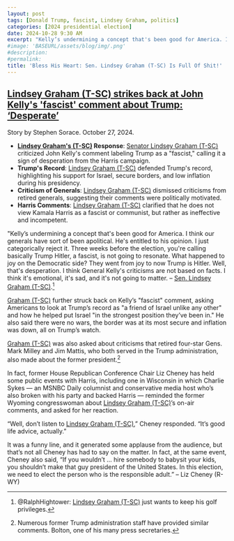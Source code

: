 ```yaml
---
layout: post
tags: [Donald Trump, fascist, Lindsey Graham, politics]
categories: [2024 presidential election]
date: 2024-10-28 9:30 AM
excerpt: "Kelly’s undermining a concept that's been good for America. I think our generals have sort of been apolitical. He's entitled to his opinion. I just categorically reject it. Three weeks before the election, you're calling basically Trump Hitler, a fascist, is not going to resonate. What happened to joy on the Democratic side? They went from joy to now Trump is Hitler. Well, that's desperation. I think General Kelly's criticisms are not based on facts. I think it's emotional, it's sad, and it's not going to matter. – Sen. Lindsey Graham (T-SC) just wants to keep his golf Privileges, @RalphHightower"
#image: 'BASEURL/assets/blog/img/.png'
#description:
#permalink:
title: 'Bless His Heart: Sen. Lindsey Graham (T-SC) Is Full Of Shit!'
---
```



## [Lindsey Graham (T-SC) strikes back at John Kelly's 'fascist' comment about Trump: ‘Desperate’](https://www.foxnews.com/politics/lindsey-graham-strikes-back-john-kellys-fascist-comment-about-trump-desperate#)

Story by Stephen Sorace. October 27, 2024.

- **[Lindsey Graham's (T-SC)](https://www.lgraham.senate.gov/) Response**: [Senator Lindsey Graham (T-SC)](https://www.lgraham.senate.gov/) criticized John Kelly's comment labeling Trump as a "fascist," calling it a sign of desperation from the Harris campaign.
- **Trump's Record**: [Lindsey Graham (T-SC)](https://www.lgraham.senate.gov/) defended Trump's record, highlighting his support for Israel, secure borders, and low inflation during his presidency.
- **Criticism of Generals**: [Lindsey Graham (T-SC)](https://www.lgraham.senate.gov/) dismissed criticisms from retired generals, suggesting their comments were politically motivated.
- **Harris Comments**: [Lindsey Graham (T-SC)](https://www.lgraham.senate.gov/) clarified that he does not view Kamala Harris as a fascist or communist, but rather as ineffective and incompetent.

"Kelly’s undermining a concept that's been good for America. I think our generals have sort of been apolitical. He's entitled to his opinion. I just categorically reject it. Three weeks before the election, you're calling basically Trump Hitler, a fascist, is not going to resonate. What happened to joy on the Democratic side? They went from joy to now Trump is Hitler. Well, that's desperation. I think General Kelly's criticisms are not based on facts. I think it's emotional, it's sad, and it's not going to matter. – [Sen. Lindsey Graham (T-SC)](https://www.lgraham.senate.gov/).[^11]

[^11]: @RalphHightower: [Lindsey Graham (T-SC)](https://www.lgraham.senate.gov/) just wants to keep his golf privileges.

[Graham (T-SC)](https://www.lgraham.senate.gov/) further struck back on Kelly’s "fascist" comment, asking Americans to look at Trump’s record as "a friend of Israel unlike any other" and how he helped put Israel "in the strongest position they’ve been in." He also said there were no wars, the border was at its most secure and inflation was down, all on Trump’s watch.

[Graham (T-SC)](https://www.lgraham.senate.gov/) was also asked about criticisms that retired four-star Gens. Mark Milley and Jim Mattis, who both served in the Trump administration, also made about the former president.[^31]

[^31]: Numerous former Trump administration staff have provided similar comments. Bolton, one of his many press secretaries.

In fact, former House Republican Conference Chair Liz Cheney has held some public events with Harris, including one in Wisconsin in which Charlie Sykes — an MSNBC Daily columnist and conservative media host who’s also broken with his party and backed Harris — reminded the former Wyoming congresswoman about [Lindsey Graham (T-SC)](https://www.lgraham.senate.gov/)’s on-air comments, and asked for her reaction.

“Well, don’t listen to [Lindsey Graham (T-SC)](https://www.lgraham.senate.gov/),” Cheney responded. “It’s good life advice, actually.”

It was a funny line, and it generated some applause from the audience, but that’s not all Cheney has had to say on the matter. In fact, at the same event, Cheney also said, “If you wouldn’t ... hire somebody to babysit your kids, you shouldn’t make that guy president of the United States. In this election, we need to elect the person who is the responsible adult.” – Liz Cheney (R-WY)



